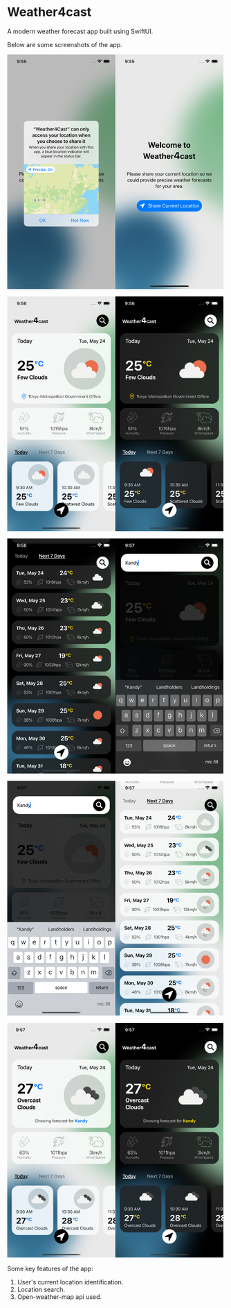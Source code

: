 # Weather4cast
A modern weather forecast app built using SwiftUI.

Below are some screenshots of the app. 

<img src="Screenshots/Simulator Screen Shot - iPhone 12 Pro - 2022-05-24 at 09.55.32.png" width="250"><img src="Screenshots/Simulator Screen Shot - iPhone 12 Pro - 2022-05-24 at 09.55.15.png" width="250">

<img src="Screenshots/Simulator Screen Shot - iPhone 12 Pro - 2022-05-24 at 09.56.04.png" width="250"><img src="Screenshots/Simulator Screen Shot - iPhone 12 Pro - 2022-05-24 at 09.56.12.png" width="250">

<img src="Screenshots/Simulator Screen Shot - iPhone 12 Pro - 2022-05-24 at 09.56.54.png" width="250"><img src="Screenshots/Simulator Screen Shot - iPhone 12 Pro - 2022-05-24 at 09.57.14.png" width="250">

<img src="Screenshots/Simulator Screen Shot - iPhone 12 Pro - 2022-05-24 at 09.57.24.png" width="250"><img src="Screenshots/Simulator Screen Shot - iPhone 12 Pro - 2022-05-24 at 09.57.32.png" width="250">

<img src="Screenshots/Simulator Screen Shot - iPhone 12 Pro - 2022-05-24 at 09.57.53.png" width="250"><img src="Screenshots/Simulator Screen Shot - iPhone 12 Pro - 2022-05-24 at 09.57.59.png" width="250">


Some key features of the app:
1. User's current location identification.
2. Location search.
3. Open-weather-map api used.
